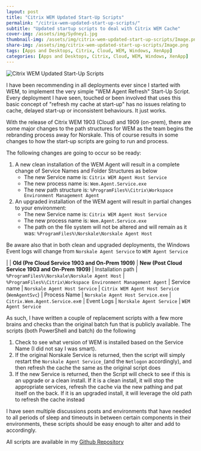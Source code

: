 ```yaml
---
layout: post
title: "Citrix WEM Updated Start-Up Scripts"
permalink: "/citrix-wem-updated-start-up-scripts/"
subtitle: "Updated startup scripts to deal with Citrix WEM Cache"
cover-img: /assets/img/Sydney1.jpg
thumbnail-img: /assets/img/citrix-wem-updated-start-up-scripts/Image.png
share-img: /assets/img/citrix-wem-updated-start-up-scripts/Image.png
tags: [Apps and Desktops, Citrix, Cloud, WEM, Windows, XenApp]
categories: [Apps and Desktops, Citrix, Cloud, WEM, Windows, XenApp]
---
```


![Citrix WEM Updated Start-Up Scripts]({{site.baseurl}}/assets/img/citrix-wem-updated-start-up-scripts/Image.png)

I have been recommending in all deployments ever since I started with WEM, to implement the very simple "WEM Agent Refresh" Start-Up Script. Every deployment I have seen, touched or been involved that uses this basic concept of "refresh my cache at start-up" has no issues relating to cache, delayed start-up or inconsistent behaviours. It just works. 

With the release of Citrix WEM 1903 (Cloud) and 1909 (on-prem), there are some major changes to the path structures for WEM as the team begins the rebranding process away for Norskale. This of course results in some changes to how the start-up scripts are going to run and process. 

The following changes are going to occur so be ready:

1.  A new clean installation of the WEM Agent will result in a complete change of Service Names and Folder Structures as below
    *   The new Service name is: `Citrix WEM Agent Host Service`
    *   The new process name is: `Wem.Agent.Service.exe`
    *   The new path structure is: `%ProgramFiles%\Citrix\Workspace Environment Management Agent`
2.  An upgraded installation of the WEM agent will result in partial changes to your environment:
    *   The new Service name is: `Citrix WEM Agent Host Service`
    *   The new process name is: `Wem.Agent.Service.exe`
    *   The path on the file system will not be altered and will remain as it was: `%ProgramFiles%\Norskale\Norskale Agent Host`

Be aware also that in both clean and upgraded deployments, the Windows Event logs will change from `Norskale Agent Service` to `WEM Agent Service`

| | **Old (Pre Cloud Service 1903 and On-Prem 1909)** | **New (Post Cloud Service 1903 and On-Prem 1909)**
| Installation path | `%ProgramFiles%\Norskale\Norskale Agent Host` | `%ProgramFiles%\Citrix\Workspace Environment Management Agent`
| Service name | `Norskale Agent Host Service` | `Citrix WEM Agent Host Service` (`WemAgentSvc`)
| Process Name | `Norskale Agent Host Service.exe` | `Citrix.Wem.Agent.Service.ex`e
| Event Logs | `Norskale Agent Service` | `WEM Agent Service`

As such, I have written a couple of replacement scripts with a few more brains and checks than the original batch fun that is publicly available. The scripts (both PowerShell and batch) do the following

1.  Check to see what version of WEM is installed based on the Service Name (I did not say I was smart).
2.  If the original Norskale Service is returned, then the script will simply restart the `Norskale Agent Service_`(and the `Netlogon` accordingly), and then refresh the cache the same as the original script does
3.  If the new Service is returned, then the Script will check to see if this is an upgrade or a clean install. If it is a clean install, it will stop the appropriate services, refresh the cache via the new pathing and pat itself on the back. If it is an upgraded install, it will leverage the old path to refresh the cache instead

I have seen multiple discussions posts and environments that have needed to all periods of sleep and timeouts in between certain components in their environments, these scripts should be easy enough to alter and add to accordingly.

All scripts are available in my [Github Repository](https://github.com/JamesKindon/Citrix/tree/master/Citrix%20WEM%20Startup%20Scripts)
